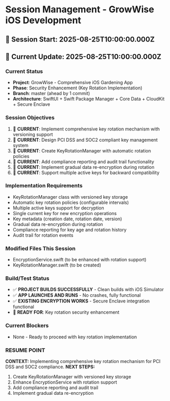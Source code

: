 # Session Management - GrowWise iOS Development

## 🚀 Session Start: 2025-08-25T10:00:00.000Z
## 🎯 Current Update: 2025-08-25T10:00:00.000Z

### Current Status
- **Project**: GrowWise - Comprehensive iOS Gardening App
- **Phase**: Security Enhancement (Key Rotation Implementation)
- **Branch**: master (ahead by 1 commit)
- **Architecture**: SwiftUI + Swift Package Manager + Core Data + CloudKit + Secure Enclave

### Session Objectives
1. 🎯 **CURRENT**: Implement comprehensive key rotation mechanism with versioning support
2. 🎯 **CURRENT**: Design PCI DSS and SOC2 compliant key management system
3. 🎯 **CURRENT**: Create KeyRotationManager with automatic rotation policies
4. 🎯 **CURRENT**: Add compliance reporting and audit trail functionality
5. 🎯 **CURRENT**: Implement gradual data re-encryption during rotation
6. 🎯 **CURRENT**: Support multiple active keys for backward compatibility

### Implementation Requirements
- KeyRotationManager class with versioned key storage
- Automatic key rotation policies (configurable intervals)
- Multiple active keys support for decryption
- Single current key for new encryption operations
- Key metadata (creation date, rotation date, version)
- Gradual data re-encryption during rotation
- Compliance reporting for key age and rotation history
- Audit trail for rotation events

### Modified Files This Session
- EncryptionService.swift (to be enhanced with rotation support)
- KeyRotationManager.swift (to be created)

### Build/Test Status
- ✅ **PROJECT BUILDS SUCCESSFULLY** - Clean builds with iOS Simulator
- ✅ **APP LAUNCHES AND RUNS** - No crashes, fully functional
- ✅ **EXISTING ENCRYPTION WORKS** - Secure Enclave integration functional
- 🔄 **READY FOR**: Key rotation security enhancement

### Current Blockers
- None - Ready to proceed with key rotation implementation

### RESUME POINT
**CONTEXT:** Implementing comprehensive key rotation mechanism for PCI DSS and SOC2 compliance.
**NEXT STEPS:** 
1. Create KeyRotationManager with versioned key storage
2. Enhance EncryptionService with rotation support
3. Add compliance reporting and audit trail
4. Implement gradual data re-encryption